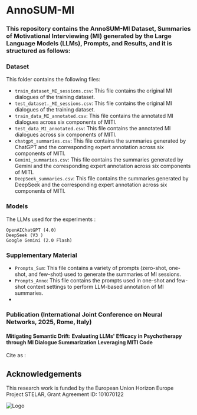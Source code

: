 # AnnoSUM-MI


### This repository contains the AnnoSUM-MI Dataset, Summaries of Motivational Interviewing (MI) generated by the Large Language Models (LLMs), Prompts, and Results, and it is structured as follows:



### Dataset
This folder contains the following files:
* `train_dataset_MI_sessions.csv`: This file contains the original MI dialogues of the training dataset.
* `test_dataset._MI_sessions.csv`: This file contains the original MI dialogues of the training dataset.
* `train_data_MI_annotated.csv`: This file contains the annotated MI dialogues across six components of MITI.
* `test_data_MI_annotated.csv`: This file contains the annotated MI dialogues across six components of MITI.
* `chatgpt_summaries.csv`: This file contains the summaries generated by ChatGPT and the corresponding expert annotation across six components of MITI. 
* `Gemini_summaries.csv`: This file contains the summaries generated by Gemini and the corresponding expert annotation across six components of MITI.
* `DeepSeek_summaries.csv`: This file contains the summaries generated by DeepSeek and the corresponding expert annotation across six components of MITI.

### Models
The LLMs used for the experiments : 
```
OpenAIChatGPT (4.0)
DeepSeek (V3 )
Google Gemini (2.0 Flash)
```

### Supplementary Material
* `Prompts_Sum`: This file contains a variety of prompts (zero-shot, one-shot, and few-shot) used to generate the summaries of MI sessions.
* `Prompts_Anno`: This file contains the prompts used in one-shot and few-shot context settings to perform LLM-based annotation of MI summaries.
* 
  

### Publication (International Joint Conference on Neural Networks, 2025, Rome, Italy)
#### Mitigating Semantic Drift: Evaluating LLMs' Efficacy in Psychotherapy through MI Dialogue Summarization Leveraging MITI Code

Cite as :


## Acknowledgements
This research work is funded by the European Union Horizon Europe Project STELAR, Grant Agreement ID: 101070122

![Logo](https://github.com/user-attachments/assets/5f3328f8-ee75-4c10-9a61-2ccac0b840ce)

















